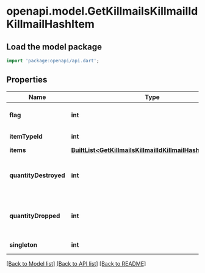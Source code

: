 # openapi.model.GetKillmailsKillmailIdKillmailHashItem

## Load the model package
```dart
import 'package:openapi/api.dart';
```

## Properties
Name | Type | Description | Notes
------------ | ------------- | ------------- | -------------
**flag** | **int** | Flag for the location of the item  | 
**itemTypeId** | **int** | item_type_id integer | 
**items** | [**BuiltList&lt;GetKillmailsKillmailIdKillmailHashItemsItem&gt;**](GetKillmailsKillmailIdKillmailHashItemsItem.md) | items array | [optional] 
**quantityDestroyed** | **int** | How many of the item were destroyed if any  | [optional] 
**quantityDropped** | **int** | How many of the item were dropped if any  | [optional] 
**singleton** | **int** | singleton integer | 

[[Back to Model list]](../README.md#documentation-for-models) [[Back to API list]](../README.md#documentation-for-api-endpoints) [[Back to README]](../README.md)


